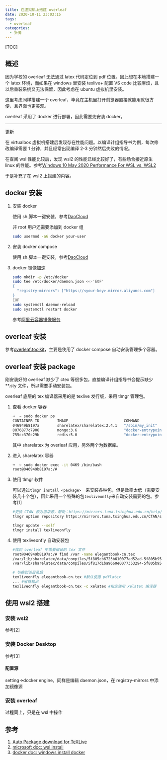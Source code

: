 ```yaml
---
title: 在虚拟机上搭建 overleaf
date: 2020-10-11 23:03:15
tags:
  - overleaf
categories:
  - 折腾
---
```


[TOC]


## 概述

因为学校的 overleaf 无法通过 latex 代码定位到 pdf 位置。因此想在本地搭建一个 latex 环境，而如果在 windows 里安装 texlive+ 配置 VS code 比较麻烦，且以后重装系统又无法保留，因此考虑在 ubuntu 虚拟机里安装。

这里考虑同样搭建一个 overleaf，毕竟在主机里打开浏览器直接就能用就很方便，且界面也更美观。

overleaf 采用了 docker 进行部署，因此需要先安装 docker。

---

更新

在 virtualbox 虚拟机搭建后发现存在性能问题。以编译计组指导书为例，每次修改编译需要 1 分钟，并且经常出现编译 2-3 分钟然后失败的情况。

在查阅 wsl 性能比较后，发现 wsl2 的性能已经比较好了，有些场合接近原生 linux 的性能。参考[Windows 10 May 2020 Performance For WSL vs. WSL2](https://www.phoronix.com/scan.php?page=article&item=windows10-may2020-wsl2&num=1)

于是补充了在 wsl2 上搭建的内容。

<!-- more -->

## docker 安装

1. 安装 docker

   使用 sh 脚本一键安装，参考[DaoCloud](http://get.daocloud.io/)

   非 root 用户还需要添加到 docker 组

      ```bash
   sudo usermod -aG docker your-user
      ```

2. 安装 docker compose

   使用 sh 脚本一键安装，参考[DaoCloud](http://get.daocloud.io/)

3. docker 镜像加速

   ```bash
   sudo mkdir -p /etc/docker
   sudo tee /etc/docker/daemon.json <<-'EOF'
   {
     "registry-mirrors": ["https://<your-key>.mirror.aliyuncs.com"]
   }
   EOF
   sudo systemctl daemon-reload
   sudo systemctl restart docker
   ```

   参考[阿里云容器镜像服务](https://cr.console.aliyun.com/cn-hangzhou/instances/mirrors)

## overleaf 安装

参考[overleaf:toolkit](https://github.com/overleaf/toolkit/blob/master/doc/quick-start-guide.md )，主要是使用了 docker compose 自动安装管理多个容器。

## overleaf 安装 package

刚安装好的 overleaf 缺少了 ctex 等很多包，直接编译计组指导书会提示缺少**.sty 文件，所以需要手动安装包。

overleaf 底层的 tex 编译器采用的是 texlive 发行版，采用 tlmgr 管理包。

1. 查看 docker 容器

   ```bash
   ➜  ~ sudo docker ps 
   CONTAINER ID        IMAGE                         COMMAND                  CREATED             STATUS                    PORTS                NAMES
   046949b8197a        sharelatex/sharelatex:2.4.1   "/sbin/my_init"          21 hours ago        Up 12 minutes             0.0.0.0:80->80/tcp   sharelatex
   0076877c7906        mongo:3.6                     "docker-entrypoint.s…"   21 hours ago        Up 12 minutes (healthy)   27017/tcp            mongo
   755cc370c29b        redis:5.0                     "docker-entrypoint.s…"   21 hours ago        Up 12 minutes             6379/tcp             redis
   ```

   其中 sharelatex 为 overleaf 应用，另外两个为数据库。

2. 进入 sharelatex 容器

   ```bash
   ➜  ~ sudo docker exec -it 0469 /bin/bash
   root@046949b8197a:/# 
   ```

3. 使用 tlmgr 软件

   可以通过`tlmgr install <package>  `来安装各种包，但是效率太低（需要安装几十个包），因此采用一个特殊的包`texliveonfly`来自动安装需要的包。参考[1]

   ```bash
   #更换 CTAN 源为清华源，帮助：https://mirrors.tuna.tsinghua.edu.cn/help/CTAN/
   tlmgr option repository https://mirrors.tuna.tsinghua.edu.cn/CTAN/systems/texlive/tlnet

   tlmgr update --self
   tlmgr install texliveonfly
   ```
   
4. 使用 texliveonfly 自动安装包

   ```bash
   #找到 overleaf 中需要编译的 tex 文件
   root@046949b8197a:/# find /var -name elegantbook-cn.tex
   /var/lib/sharelatex/data/compiles/5f805cb6723b610077ad52ad-5f805b95723b610077ad52a4/elegantbook-cn.tex
   /var/lib/sharelatex/data/compiles/5f817d1ba9660e0077353294-5f805b95723b610077ad52a4/elegantbook-cn.tex
   
   # 切换到该目录后
   texliveonfly elegantbook-cn.tex #默认使用 pdflatex
   ... #省略输出
   texliveonfly elegantbook-cn.tex -c xelatex #指定使用 xelatex 编译器
   ```

## 使用 wsl2 搭建

### 安装 wsl2

参考[2]

### 安装 Docker Desktop

参考[3]

#### 配置源

setting->docker engine，同样是编辑 daemon.json，在 registry-mirrors 中添加镜像源

### 安装 overleaf

过程同上，只是在 wsl 中操作

## 参考

1. [Auto Package download for TeXLive](https://tex.stackexchange.com/questions/110501/auto-package-download-for-texlive)
2. [microsoft doc: wsl install](https://docs.microsoft.com/zh-cn/windows/wsl/install-win10)
3. [docker doc: windows install docker](https://docs.docker.com/docker-for-windows/install/)

